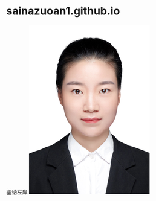 # sainazuoan1.github.io
塞纳左岸
![image](https://github.com/sainazuoan1/sainazuoan1.github.io/blob/master/1.jpg)
